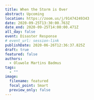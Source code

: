 ```yaml
---
title: When the Storm is Over
abstract: Upcoming
location: https://zoom.us/j/91474249343
date: 2020-09-25T13:30:00.763Z
date_end: 2020-09-25T14:00:00.471Z
all_day: false
event: Disaster Response
# event_url: session-link
publishDate: 2020-06-26T12:36:37.825Z
draft: true
featured: false
authors:
  - Oluwole Martins Badmus
tags:
  - ""
image:
  filename: featured
  focal_point: Smart
  preview_only: false
---
```

